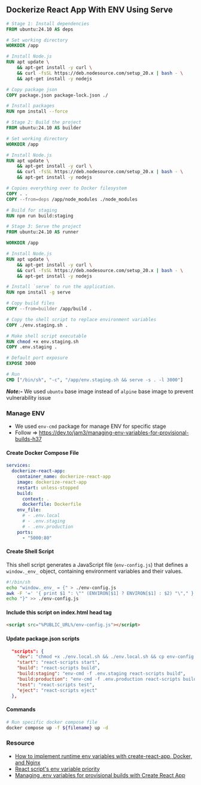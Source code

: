 ## Dockerize React App With ENV Using Serve

```Dockerfile
# Stage 1: Install dependencies
FROM ubuntu:24.10 AS deps

# Set working directory
WORKDIR /app

# Install Node.js
RUN apt update \
    && apt-get install -y curl \
    && curl -fsSL https://deb.nodesource.com/setup_20.x | bash - \
    && apt-get install -y nodejs

# Copy package json
COPY package.json package-lock.json ./

# Install packages
RUN npm install --force

# Stage 2: Build the project
FROM ubuntu:24.10 AS builder

# Set working directory
WORKDIR /app

# Install Node.js
RUN apt update \
    && apt-get install -y curl \
    && curl -fsSL https://deb.nodesource.com/setup_20.x | bash - \
    && apt-get install -y nodejs

# Copies everything over to Docker filesystem
COPY . .
COPY --from=deps /app/node_modules ./node_modules

# Build for staging
RUN npm run build:staging

# Stage 3: Serve the project
FROM ubuntu:24.10 AS runner

WORKDIR /app

# Install Node.js
RUN apt update \
    && apt-get install -y curl \
    && curl -fsSL https://deb.nodesource.com/setup_20.x | bash - \
    && apt-get install -y nodejs

# Install `serve` to run the application.
RUN npm install -g serve

# Copy build files
COPY --from=builder /app/build .

# Copy the shell script to replace environment variables
COPY ./env.staging.sh .

# Make shell script executable
RUN chmod +x env.staging.sh
COPY .env.staging .

# Default port exposure
EXPOSE 3000

# Run
CMD ["/bin/sh", "-c", "/app/env.staging.sh && serve -s . -l 3000"]
```

***Note:-*** We used `ubuntu` base image instead of `alpine` base image to prevent vulnerability issue

### Manage ENV
- We used `env-cmd` package for manage ENV for specific stage
- Follow => https://dev.to/jam3/managing-env-variables-for-provisional-builds-h37

#### Create Docker Compose File
```yaml
services:
  dockerize-react-app:
    container_name: dockerize-react-app
    image: dockerize-react-app
    restart: unless-stopped
    build:
      context: .
      dockerfile: Dockerfile
    env_file:
      # - .env.local
      # - .env.staging
      # - .env.production
    ports:
      - "5000:80"
```

#### Create Shell Script
This shell script generates a JavaScript file (`env-config.js`) that defines a `window._env_` object, containing environment variables and their values. 

```sh
#!/bin/sh
echo "window._env_ = {" > ./env-config.js
awk -F '=' '{ print $1 ": \"" (ENVIRON[$1] ? ENVIRON[$1] : $2) "\"," }' ./.env.staging >> ./env-config.js
echo "}" >> ./env-config.js
```

#### Include this script on index.html head tag
```html
<script src="%PUBLIC_URL%/env-config.js"></script>
```

#### Update package.json scripts
```json
  "scripts": {
    "dev": "chmod +x ./env.local.sh && ./env.local.sh && cp env-config.js ./public/ && react-scripts start",
    "start": "react-scripts start",
    "build": "react-scripts build",
    "build:staging": "env-cmd -f .env.staging react-scripts build",
    "build:production": "env-cmd -f .env.production react-scripts build",
    "test": "react-scripts test",
    "eject": "react-scripts eject"
  },
```

#### Commands
```sh
# Run specific docker compose file
docker compose up -f ${filename} up -d
```

### Resource
- [How to implement runtime env variables with create-react-app, Docker, and Nginx](https://medium.com/free-code-camp/how-to-implement-runtime-environment-variables-with-create-react-app-docker-and-nginx-7f9d42a91d70)
- [React script's env variable priority](https://gist.github.com/csandman/f17d2c9f19b396328cec4254b9a77995)
- [Managing .env variables for provisional builds with Create React App](https://dev.to/jam3/managing-env-variables-for-provisional-builds-h37)